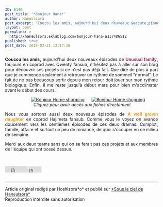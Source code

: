 ```yaml
---
ID: 6146
post_title: '*Bonjour Hana*'
author: Haneulsora
post_excerpt: "Coucou les amis, aujourd'hui deux nouveaux &eacute;pisodes de Unusual family , toujours en coprod avec Qwenty fansub, n'h&eacute;sitez pas &agrave; aller sur son blog pour d&eacute;couvrir ses projets si ce n'est pas d&eacute;j&agrave; fait. Que dire de plus &agrave; part que je commence seulement &agrave; retrouver un rythme de sommeil..."
layout: post
permalink: >
  http://haneulsora.eklablog.com/bonjour-hana-a137486512
published: true
post_date: 2018-02-21 12:17:16
---
```

<p style="text-align: justify;"><strong>Coucou les amis,</strong> aujourd'hui deux nouveaux &eacute;pisodes de <span style="color: #993366;"><strong>Unusual family</strong></span>, toujours en coprod avec Qwenty fansub, n'h&eacute;sitez pas &agrave; aller sur son blog pour d&eacute;couvrir ses projets si ce n'est pas d&eacute;j&agrave; fait. Que dire de plus &agrave; part que je commence seulement &agrave; retrouver un rythme de sommeil "normal". Le fait de ne pas beaucoup sortir depuis mon retour doit jouer sur mon rythme biologique. Enfin, il me reste jusqu'&agrave; d&eacute;but mars pour bien m'acclimater avant le d&eacute;but des cours.&nbsp;</p>
<p style="text-align: center;">&nbsp; &nbsp; &nbsp; &nbsp; &nbsp; &nbsp; &nbsp; &nbsp;&nbsp;<a href="http://haneulsora.eklablog.com/unusual-family-a127095162"><img src="https://united-subs.dearclouds.com/wp-content/uploads/2018/05/5902ce724fbc7545af3c44115e41bd00.jpg" alt="Bonjour Home shopping"/></a>&nbsp; &nbsp; &nbsp; <a href="http://haneulsora.eklablog.com/a-well-grown-daughter-a127095328"><img src="http://ekladata.com/FhqYXl6PZhCsgS-3HKkIFyikaqw@250x194.jpg" alt="Bonjour Home shopping"/></a>&nbsp; &nbsp; &nbsp; <em>&nbsp;Cliquez pour avoir acc&egrave;s aux fiches directement</em></p>
<p style="text-align: justify;">Nous vous sortons&nbsp;aussi deux nouveaux &eacute;pisodes de <span style="color: #ff9900;"><strong>A well grown daughter</strong></span> en coprod Hajimeta fansub. Comme vous le voyez on avance doucement vers les centi&egrave;mes &eacute;pisodes de ces deux dramas. Complot, famille, affaire et surtout un peu de romance, de quoi s'occuper en ce milieu de semaine.&nbsp;</p>
<p style="text-align: justify;">Merci aux deux teams sans qui on se ferait pas ces projets et aux membres de l'&eacute;quipe qui ont boss&eacute; dessus.&nbsp;</p><br /><br /><div id="share_buttons" class="article_sharebtns"><iframe src="http://www.facebook.com/plugins/like.php?href=http%3A%2F%2Fhaneulsora.eklablog.com%2Fbonjour-hana-a137486512&amp;layout=button_count&amp;show_faces=false&amp;width=65&amp;action=like&amp;font&amp;colorscheme=light&amp;height=21" scrolling="no" frameborder="0" style="border:none; overflow:hidden; width:65px; height:21px;" allowTransparency="true"><br /></iframe><iframe allowtransparency="true" frameborder="0" scrolling="no" src="http://platform.twitter.com/widgets/tweet_button.html?url=http%3A%2F%2Fhaneulsora.eklablog.com%2Fbonjour-hana-a137486512&amp;text=%2ABonjour%20Hana%2A&amp;count=none" style="width: 55px; height: 20px;"></iframe><span><g:plusone size="medium" count="true" href="http://haneulsora.eklablog.com/bonjour-hana-a137486512"></g:plusone></span></div><br /><hr />Article original rédigé par Hoshizora*o* et publié sur <a href="http://haneulsora.eklablog.com/">*Sous le ciel de Haneulsora*</a> <br /> Reproduction interdite sans autorisation